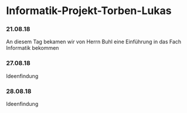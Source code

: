 # Informatik-Projekt-Torben-Lukas

### 21.08.18 
An diesem Tag bekamen wir von Herrn Buhl eine Einführung in das Fach Informatik bekommen
### 27.08.18
Ideenfindung
### 28.08.18
Ideenfindung
